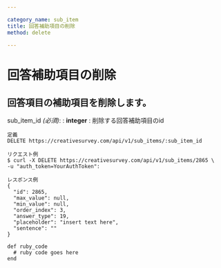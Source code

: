 ```yaml
---

category_name: sub_item
title: 回答補助項目の削除
method: delete

---
```


# 回答補助項目の削除

## 回答項目の補助項目を削除します。

sub_item_id _(必須)_:
: __integer__
: 削除する回答補助項目のid

~~~
定義
DELETE https://creativesurvey.com/api/v1/sub_items/:sub_item_id

リクエスト例
$ curl -X DELETE https://creativesurvey.com/api/v1/sub_items/2865 \
-u "auth_token=YourAuthToken":

レスポンス例
{
  "id": 2865,
  "max_value": null,
  "min_value": null,
  "order_index": 3,
  "answer_type": 19,
  "placeholder": "insert text here",
  "sentence": ""
}

~~~

~~~
def ruby_code
  # ruby code goes here
end
~~~

